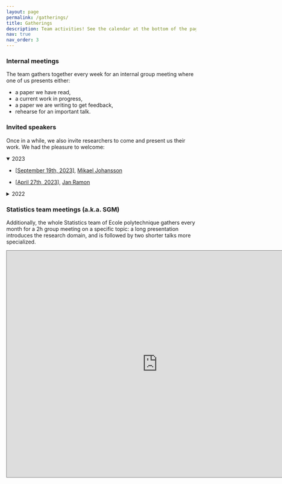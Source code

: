 ```yaml
---
layout: page
permalink: /gatherings/
title: Gatherings
description: Team activities! See the calendar at the bottom of the page for more info.
nav: true
nav_order: 3
---
```


### Internal meetings

The team gathers together every week for an internal group meeting where one of us presents either:
- a paper we have read,
- a current work in progress,
- a paper we are writing to get feedback,
- rehearse for an important talk.

### Invited speakers

Once in a while, we also invite researchers to come and present us their work. We had the pleasure to welcome:
<details open>
<summary>
2023
</summary>
<ul>
<li><p> <a href="https://www.hi-paris.fr/2023/09/11/research-seminar-bringing-regularized-optimal-transport-to-lightspeed/">
[September 19th, 2023]</a>, <a href="https://people.kth.se/~mikaelj/">Mikael Johansson</a> </p></li>
<li><p> <a href="https://www.hi-paris.fr/2023/03/09/hi-paris-seminar-jan-ramon-2023/">
[April 27th, 2023]</a>, <a href="http://researchers.lille.inria.fr/jramon/">Jan Ramon</a> </p></li>
</ul>
</details>
<details>
<summary>
2022
</summary>
<ul>
<li><p> <a href="https://www.hi-paris.fr/2022/05/06/seminar-aaditya-ramdas-23-may-2022/">
[May 23rd, 2022]</a>, <a href="https://www.stat.cmu.edu/~aramdas/">Aaditya Ramdas</a> </p></li>
<li><p> <a href="https://www.hi-paris.fr/2022/04/19/exceptional-seminar-cristobal-guzman-21-april-2022/">
[April 21st, 2022]</a>, <a href="https://sites.google.com/view/cguzman/">Cristobal Guzman</a> </p></li>
<li><p> <a href="https://www.hi-paris.fr/2022/04/04/exceptionnal-seminar-reinhard-heckel-06-april-2022/">
[April 6th, 2022]</a>, <a href="https://reinhardheckel.com/">Reinhard Heckel</a> </p></li>
</ul>
</details>

### Statistics team meetings (a.k.a. SGM)

Additionally, the whole Statistics team of Ecole polytechnique gathers every month for a 2h group meeting on a specific topic: a long presentation introduces the research domain, and is followed by two shorter talks more specialized.

<iframe src="https://calendar.google.com/calendar/embed?height=600&wkst=2&bgcolor=%23ffffff&ctz=Europe%2FParis&title=Aymeric%20Dieuleveut's%20team%20events&showPrint=0&src=OTNjNDI2NDg5ZjY0NWEzZjQzMzI2NTgzYzMwNTNlMmI5Mjc4YjkyYmRhNWUwNGZjYzU1NmEwNGNjZDdhM2E3MEBncm91cC5jYWxlbmRhci5nb29nbGUuY29t&src=MmM1MjFqdHVsYWd1NWc2aGc0a3BydHNpb2tAZ3JvdXAuY2FsZW5kYXIuZ29vZ2xlLmNvbQ&color=%23D81B60&color=%234285F4" style="border:solid 1px #777" width="800" height="600" frameborder="0" scrolling="no"></iframe>
